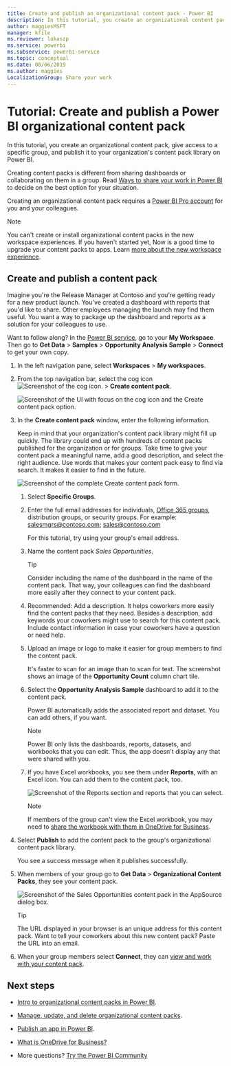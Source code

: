 ```yaml
---
title: Create and publish an organizational content pack - Power BI
description: In this tutorial, you create an organizational content pack, restrict access to a specific group, and publish it to your organization's content pack library on Power BI.
author: maggiesMSFT
manager: kfile
ms.reviewer: lukaszp
ms.service: powerbi
ms.subservice: powerbi-service
ms.topic: conceptual
ms.date: 08/06/2019
ms.author: maggies
LocalizationGroup: Share your work
---
```


# Tutorial: Create and publish a Power BI organizational content pack

In this tutorial, you create an organizational content pack, give access to a specific group, and publish it to your organization's content pack library on Power BI.

Creating content packs is different from sharing dashboards or collaborating on them in a group. Read [Ways to share your work in Power BI](service-how-to-collaborate-distribute-dashboards-reports.md) to decide on the best option for your situation.

Creating an organizational content pack requires a [Power BI Pro account](https://powerbi.microsoft.com/pricing) for you and your colleagues.

> [!NOTE]
> You can't create or install organizational content packs in the new workspace experiences. If you haven't started yet, Now is a good time to upgrade your content packs to apps. Learn [more about the new workspace experience](service-create-the-new-workspaces.md).

## Create and publish a content pack

Imagine you're the Release Manager at Contoso and you're getting ready for a new product launch.  You've created a dashboard with reports that you'd like to share. Other employees managing the launch may find them useful. You want a way to package up the dashboard and reports as a solution for your colleagues to use.

Want to follow along? In the [Power BI service](https://powerbi.com), go to your **My Workspace**. Then go to **Get Data** > **Samples** > **Opportunity Analysis Sample** > **Connect** to get your own copy.

1. In the left navigation pane, select **Workspaces** > **My workspaces**.

1. From the top navigation bar, select the cog icon ![Screenshot of the cog icon.](media/service-organizational-content-pack-create-and-publish/cog.png) > **Create content pack**.

   ![Screenshot of the UI with focus on the cog icon and the Create content pack option.](media/service-organizational-content-pack-create-and-publish/pbi_create_contpk.png)

1. In the **Create content pack** window, enter the following information.  

   Keep in mind that your organization's content pack library might fill up quickly. The library could end up with hundreds of content packs published for the organization or for groups. Take time to give your content pack a meaningful name, add a good description, and select the right audience.  Use words that makes your content pack easy to find via search. It makes it easier to find in the future.

      ![Screenshot of the complete Create content pack form.](media/service-organizational-content-pack-create-and-publish/cpwindow.png)

    1. Select **Specific Groups**.

    1. Enter the full email addresses for individuals, [Office 365 groups](https://support.office.com/article/Create-a-group-in-Office-365-7124dc4c-1de9-40d4-b096-e8add19209e9), distribution groups, or security groups. For example: salesmgrs@contoso.com; sales@contoso.com

        For this tutorial, try using your group's email address.

    1. Name the content pack *Sales Opportunities*.

        > [!TIP]
        > Consider including the name of the dashboard in the name of the content pack. That way, your colleagues can find the dashboard more easily after they connect to your content pack.

    1. Recommended: Add a description. It helps coworkers more easily find the content packs that they need. Besides a description, add keywords your coworkers might use to search for this content pack. Include contact information in case your coworkers have a question or need help.

    1. Upload an image or logo to make it easier for group members to find the content pack.

        It's faster to scan for an image than to scan for text. The screenshot shows an image of the **Opportunity Count** column chart tile.

    1. Select the **Opportunity Analysis Sample** dashboard to add it to the content pack.

        Power BI automatically adds the associated report and dataset. You can add others, if you want.

       > [!NOTE]
       > Power BI only lists the dashboards, reports, datasets, and workbooks that you can edit. Thus, the app doesn't display any that were shared with you.

   1. If you have Excel workbooks, you see them under **Reports**, with an Excel icon. You can add them to the content pack, too.

      ![Screenshot of the Reports section and reports that you can select.](media/service-organizational-content-pack-create-and-publish/pbi_orgcontpkexcel.png)

      > [!NOTE]
      > If members of the group can't view the Excel workbook, you may need to [share the workbook with them in OneDrive for Business](https://support.office.com/article/Share-documents-or-folders-in-Office-365-1fe37332-0f9a-4719-970e-d2578da4941c).

1. Select **Publish** to add the content pack to the group's organizational content pack library.  

   You see a success message when it publishes successfully.

1. When members of your group go to **Get Data** > **Organizational Content Packs**, they see your content pack.

   ![Screenshot of the Sales Opportunities content pack in the AppSource dialog box.](media/service-organizational-content-pack-create-and-publish/powerbi-find-content-pack-organization.png)

   > [!TIP]
   > The URL displayed in your browser is an unique address for this content pack.  Want to tell your coworkers about this new content pack?  Paste the URL into an email.

1. When your group members select **Connect**, they can [view and work with your content pack](service-organizational-content-pack-copy-refresh-access.md).

## Next steps

* [Intro to organizational content packs in Power BI](service-organizational-content-pack-introduction.md).

* [Manage, update, and delete organizational content packs](service-organizational-content-pack-manage-update-delete.md).

* [Publish an app in Power BI](service-create-distribute-apps.md).

* [What is OneDrive for Business?](https://support.office.com/article/What-is-OneDrive-for-Business-187f90af-056f-47c0-9656-cc0ddca7fdc2)

* More questions? [Try the Power BI Community](http://community.powerbi.com/)
